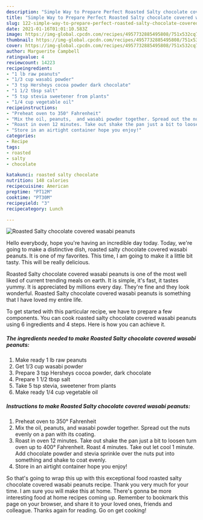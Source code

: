 ```yaml
---
description: "Simple Way to Prepare Perfect Roasted Salty chocolate covered wasabi peanuts"
title: "Simple Way to Prepare Perfect Roasted Salty chocolate covered wasabi peanuts"
slug: 122-simple-way-to-prepare-perfect-roasted-salty-chocolate-covered-wasabi-peanuts
date: 2021-01-16T01:01:10.583Z
image: https://img-global.cpcdn.com/recipes/4957732885495808/751x532cq70/roasted-salty-chocolate-covered-wasabi-peanuts-recipe-main-photo.jpg
thumbnail: https://img-global.cpcdn.com/recipes/4957732885495808/751x532cq70/roasted-salty-chocolate-covered-wasabi-peanuts-recipe-main-photo.jpg
cover: https://img-global.cpcdn.com/recipes/4957732885495808/751x532cq70/roasted-salty-chocolate-covered-wasabi-peanuts-recipe-main-photo.jpg
author: Marguerite Campbell
ratingvalue: 4
reviewcount: 14223
recipeingredient:
- "1 lb raw peanuts"
- "1/3 cup wasabi powder"
- "3 tsp Hersheys cocoa powder dark chocolate"
- "1 1/2 tbsp salt"
- "5 tsp stevia sweetener from plants"
- "1/4 cup vegetable oil"
recipeinstructions:
- "Preheat oven to 350° Fahrenheit"
- "Mix the oil, peanuts,  and wasabi powder together. Spread out the nuts evenly on a pan with its coating."
- "Roast in oven 12 minutes. Take out shake the pan just a bit to loosen turn oven up to 400° Fahrenheit. Roast 4 minutes.  Take out let cool 1 minute.  Add chocolate powder and stevia sprinkle over the nuts put into something and shake to coat evenly."
- "Store in an airtight container hope you enjoy!"
categories:
- Recipe
tags:
- roasted
- salty
- chocolate

katakunci: roasted salty chocolate 
nutrition: 148 calories
recipecuisine: American
preptime: "PT12M"
cooktime: "PT30M"
recipeyield: "3"
recipecategory: Lunch

---
```



![Roasted Salty chocolate covered wasabi peanuts](https://img-global.cpcdn.com/recipes/4957732885495808/751x532cq70/roasted-salty-chocolate-covered-wasabi-peanuts-recipe-main-photo.jpg)

Hello everybody, hope you're having an incredible day today. Today, we're going to make a distinctive dish, roasted salty chocolate covered wasabi peanuts. It is one of my favorites. This time, I am going to make it a little bit tasty. This will be really delicious.



Roasted Salty chocolate covered wasabi peanuts is one of the most well liked of current trending meals on earth. It is simple, it's fast, it tastes yummy. It is appreciated by millions every day. They're fine and they look wonderful. Roasted Salty chocolate covered wasabi peanuts is something that I have loved my entire life.


To get started with this particular recipe, we have to prepare a few components. You can cook roasted salty chocolate covered wasabi peanuts using 6 ingredients and 4 steps. Here is how you can achieve it.

<!--inarticleads1-->

##### The ingredients needed to make Roasted Salty chocolate covered wasabi peanuts:

1. Make ready 1 lb raw peanuts
1. Get 1/3 cup wasabi powder
1. Prepare 3 tsp Hersheys cocoa powder, dark chocolate
1. Prepare 1 1/2 tbsp salt
1. Take 5 tsp stevia, sweetener from plants
1. Make ready 1/4 cup vegetable oil




<!--inarticleads2-->

##### Instructions to make Roasted Salty chocolate covered wasabi peanuts:

1. Preheat oven to 350° Fahrenheit
1. Mix the oil, peanuts,  and wasabi powder together. Spread out the nuts evenly on a pan with its coating.
1. Roast in oven 12 minutes. Take out shake the pan just a bit to loosen turn oven up to 400° Fahrenheit. Roast 4 minutes.  Take out let cool 1 minute.  Add chocolate powder and stevia sprinkle over the nuts put into something and shake to coat evenly.
1. Store in an airtight container hope you enjoy!




So that's going to wrap this up with this exceptional food roasted salty chocolate covered wasabi peanuts recipe. Thank you very much for your time. I am sure you will make this at home. There's gonna be more interesting food at home recipes coming up. Remember to bookmark this page on your browser, and share it to your loved ones, friends and colleague. Thanks again for reading. Go on get cooking!
